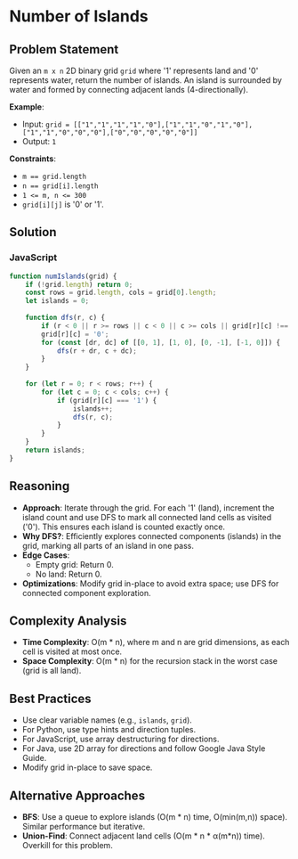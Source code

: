 # Number of Islands

## Problem Statement
Given an `m x n` 2D binary grid `grid` where '1' represents land and '0' represents water, return the number of islands. An island is surrounded by water and formed by connecting adjacent lands (4-directionally).

**Example**:
- Input: `grid = [["1","1","1","1","0"],["1","1","0","1","0"],["1","1","0","0","0"],["0","0","0","0","0"]]`
- Output: `1`

**Constraints**:
- `m == grid.length`
- `n == grid[i].length`
- `1 <= m, n <= 300`
- `grid[i][j]` is '0' or '1'.

## Solution

### JavaScript
```javascript
function numIslands(grid) {
    if (!grid.length) return 0;
    const rows = grid.length, cols = grid[0].length;
    let islands = 0;
    
    function dfs(r, c) {
        if (r < 0 || r >= rows || c < 0 || c >= cols || grid[r][c] !== '1') return;
        grid[r][c] = '0';
        for (const [dr, dc] of [[0, 1], [1, 0], [0, -1], [-1, 0]]) {
            dfs(r + dr, c + dc);
        }
    }
    
    for (let r = 0; r < rows; r++) {
        for (let c = 0; c < cols; c++) {
            if (grid[r][c] === '1') {
                islands++;
                dfs(r, c);
            }
        }
    }
    return islands;
}
```

## Reasoning
- **Approach**: Iterate through the grid. For each '1' (land), increment the island count and use DFS to mark all connected land cells as visited ('0'). This ensures each island is counted exactly once.
- **Why DFS?**: Efficiently explores connected components (islands) in the grid, marking all parts of an island in one pass.
- **Edge Cases**:
  - Empty grid: Return 0.
  - No land: Return 0.
- **Optimizations**: Modify grid in-place to avoid extra space; use DFS for connected component exploration.

## Complexity Analysis
- **Time Complexity**: O(m * n), where m and n are grid dimensions, as each cell is visited at most once.
- **Space Complexity**: O(m * n) for the recursion stack in the worst case (grid is all land).

## Best Practices
- Use clear variable names (e.g., `islands`, `grid`).
- For Python, use type hints and direction tuples.
- For JavaScript, use array destructuring for directions.
- For Java, use 2D array for directions and follow Google Java Style Guide.
- Modify grid in-place to save space.

## Alternative Approaches
- **BFS**: Use a queue to explore islands (O(m * n) time, O(min(m,n)) space). Similar performance but iterative.
- **Union-Find**: Connect adjacent land cells (O(m * n * α(m*n)) time). Overkill for this problem.